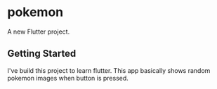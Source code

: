 # pokemon

A new Flutter project.

## Getting Started

I've build this project to learn flutter.
This app basically shows random pokemon images when button is pressed.

